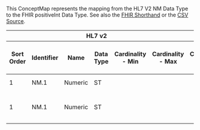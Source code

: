
This ConceptMap represents the mapping from the HL7 V2 NM Data Type to the FHIR positiveInt Data Type. See also the <a href='https://github.com/HL7/v2-to-fhir/blob/master/tank/Datatype NM to positiveInt.fsh'>FHIR Shorthand</a> or the <a href='https://github.com/HL7/v2-to-fhir/blob/master/mappings/datatypes/HL7 Data Type - FHIR R4_ NM[positiveInt] - Sheet1.csv'>CSV Source</a>.
<table class='grid'><thead>
<tr><th colspan='6'>HL7 v2</th><th colspan='3'>Condition (IF True, args)</th><th colspan='8'>HL7 FHIR</th><th rowspan='2'>Comments</th></tr>
<tr><th title='Rows are listed in sequence of how they appear in the v2 standard. The first column, Sort Order, provides a sort order that can re-create the original v2 standard sequence in case one opts to re-sort/filter the rows.'>Sort Order</th><th title='Contains the formal Data Type Name and Component Sequence according to the base standard using &quot;.&quot; as the delimiter.'>Identifier</th><th title='The formal name of the field in the most current published version.'>Name</th><th title='The data type of the field in the most current published version if not deprecated, otherwise the data type at the time it was deprecated and removed.'>Data Type</th><th title='The V2 min cardinality expressed numerically.'>Cardinality - Min</th><th title='The V2 max cardinality expressed numerically.' style='border-right: 2px'>Cardinality - Max</th><th title='Condition in an easy to read syntax (Computable ANTLR)'>Computable ANTLR</th><th title='Condition in FHIRPath Notation'>Computable FHIRPath</th><th title='Condition expressed in narrative form' style='border-right: 2px'>Narrative</th><th title='An existing FHIR attribute in the target FHIR version.'>FHIR Attribute</th><th title='The FHIR attribute&apos;s data type in the target FHIR version.'>Proposed Extension</th><th title='The proposed FHIR Extension.'>Data Type</th><th title='The FHIR min cardinality expressed numerically.'>Cardinality - Min</th><th title='The FHIR max cardinality expressed numerically.' style='border-right: 2px'>Cardinality - Max</th><th title='The URL to the Data Type Map that is to be used for the attribute in this segment.'>Data Type Mapping</th><th title='The fixed or computed value to assign.'>Vocabulary Mapping<br/>(IS, ID, CE, CEN, CWE)</th><th title='Mapping for terminology tables.'>Assignment</th></tr></thead>
<tbody>
<tr> <td>1</td><td>NM.1</td><td>Numeric</td><td>ST</td><td></td><td style='border-right: 2px'></td><td></td><td></td><td style='border-right: 2px'>If positive</td><td><a href='https://hl7.org/fhir/R4/datatypes-definitions.html#positiveInt.positiveInt.$value'>positiveInt.$value</a></td><td></td><td><a href='https://hl7.org/fhir/R4/datatypes.html#integer'>integer</a></td><td>0</td><td>1</td><td></td><td></td><td></td><td></td></tr>
<tr> <td>1</td><td>NM.1</td><td>Numeric</td><td>ST</td><td></td><td style='border-right: 2px'></td><td></td><td></td><td style='border-right: 2px'>If negative raise an error</td><td></td><td></td><td></td><td></td><td></td><td></td><td></td><td></td><td></td></tr>
</tbody></table>
